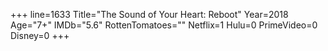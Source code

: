 +++
line=1633
Title="The Sound of Your Heart: Reboot"
Year=2018
Age="7+"
IMDb="5.6"
RottenTomatoes=""
Netflix=1
Hulu=0
PrimeVideo=0
Disney=0
+++

